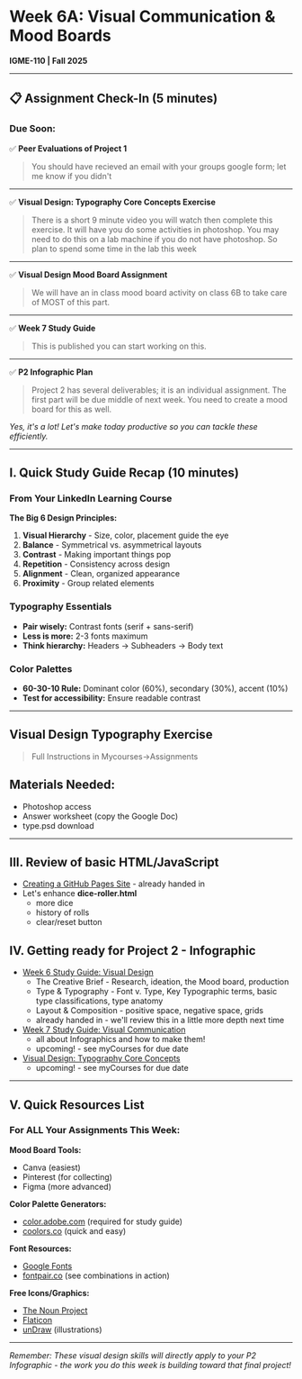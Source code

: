 # Week 6A: Visual Communication & Mood Boards
**IGME-110 | Fall 2025**

---

## 📋 Assignment Check-In (5 minutes)

### Due Soon:
✅ **Peer Evaluations of Project 1**
> You should have recieved an email with your groups google form; let me know if you didn't
---
✅ **Visual Design: Typography Core Concepts Exercise**
> There is a short 9 minute video you will watch then complete this exercise. It will have you do some activities in photoshop. You may need to
do this on a lab machine if you do not have photoshop. So plan to spend some time in the lab this week
---
✅ **Visual Design Mood Board Assignment**
>We will have an in class mood board activity on class 6B to take care of MOST of this part.
---
✅ **Week 7 Study Guide**
> This is published you can start working on this.
---
✅ **P2 Infographic Plan**
> Project 2 has several deliverables; it is an individual assignment. The first part will be due middle of next week. You need to create a mood board for this as well.

*Yes, it's a lot! Let's make today productive so you can tackle these efficiently.*

---

## I. Quick Study Guide Recap (10 minutes)

### From Your LinkedIn Learning Course
**The Big 6 Design Principles:**
1. **Visual Hierarchy** - Size, color, placement guide the eye
2. **Balance** - Symmetrical vs. asymmetrical layouts
3. **Contrast** - Making important things pop
4. **Repetition** - Consistency across design
5. **Alignment** - Clean, organized appearance
6. **Proximity** - Group related elements

### Typography Essentials
- **Pair wisely:** Contrast fonts (serif + sans-serif)
- **Less is more:** 2-3 fonts maximum
- **Think hierarchy:** Headers → Subheaders → Body text

### Color Palettes
- **60-30-10 Rule:** Dominant color (60%), secondary (30%), accent (10%)
- **Test for accessibility:** Ensure readable contrast

---
## Visual Design Typography Exercise

> Full Instructions in Mycourses->Assignments

## Materials Needed:
- Photoshop access
- Answer worksheet (copy the Google Doc)
- type.psd download

---

## III. Review of basic HTML/JavaScript
- [Creating a GitHub Pages Site](../exercises/github-pages-site.md) - already handed in
- Let's enhance **dice-roller.html**
    - more dice
    - history of rolls
    - clear/reset button

## IV. Getting ready for Project 2 - Infographic
- [Week 6 Study Guide: Visual Design](https://docs.google.com/document/d/1wA7yfU2o4mPVfP88kHgBjJwjDIjfqMgIc54fLxeIOE0/edit?usp=sharing)
  - The Creative Brief - Research, ideation, the Mood board, production
  - Type & Typography - Font v. Type, Key Typographic terms, basic type classifications, type anatomy
  - Layout & Composition - positive space, negative space, grids
  - already handed in - we'll review this in a little more depth next time
- [Week 7 Study Guide: Visual Communication](https://docs.google.com/document/d/1yZJ_X0Gcly28FiJ-OHMNUh9EeAgkAbkZuoKdoskXO4M/copy)
  - all about Infographics and how to make them!
  - upcoming! - see myCourses for due date
- [Visual Design: Typography Core Concepts](https://docs.google.com/document/d/1pCe1UT-s44cUaa9AJ3OFoHKkBphtrYAz1CXQoDRPYOg/)
  - upcoming! - see myCourses for due date

---

## V. Quick Resources List

### For ALL Your Assignments This Week:

**Mood Board Tools:**
- Canva (easiest)
- Pinterest (for collecting)
- Figma (more advanced)

**Color Palette Generators:**
- [color.adobe.com](https://color.adobe.com) (required for study guide)
- [coolors.co](https://coolors.co) (quick and easy)

**Font Resources:**
- [Google Fonts](https://fonts.google.com)
- [fontpair.co](https://fontpair.co) (see combinations in action)

**Free Icons/Graphics:**
- [The Noun Project](https://thenounproject.com)
- [Flaticon](https://www.flaticon.com)
- [unDraw](https://undraw.co) (illustrations)



---

*Remember: These visual design skills will directly apply to your P2 Infographic - the work you do this week is building toward that final project!*
